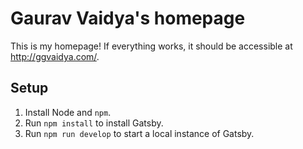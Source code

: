 # Gaurav Vaidya's homepage

This is my homepage! If everything works, it should be accessible at
http://ggvaidya.com/.

## Setup

1. Install Node and `npm`.
2. Run `npm install` to install Gatsby.
3. Run `npm run develop` to start a local instance of Gatsby.
